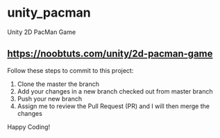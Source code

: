# unity_pacman
Unity 2D PacMan Game

## https://noobtuts.com/unity/2d-pacman-game

Follow these steps to commit to this project:
1) Clone the master the branch
2) Add your changes in a new branch checked out from master branch
3) Push your new branch
4) Assign me to review the Pull Request (PR) and I will then merge the changes

Happy Coding!

